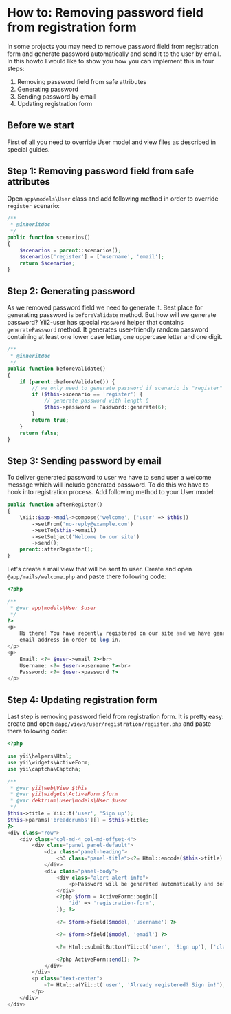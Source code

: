# How to: Removing password field from registration form

In some projects you may need to remove password field from registration form and generate password automatically and
send it to the user by email. In this howto I would like to show you how you can implement this in four steps:

1. Removing password field from safe attributes
2. Generating password
3. Sending password by email
4. Updating registration form

## Before we start

First of all you need to override User model and view files as described in special guides.

## Step 1: Removing password field from safe attributes

Open `app\models\User` class and add following method in order to override `register` scenario:

```php
/**
 * @inheritdoc
 */
public function scenarios()
{
    $scenarios = parent::scenarios();
    $scenarios['register'] = ['username', 'email'];
    return $scenarios;
}
```

## Step 2: Generating password

As we removed password field we need to generate it. Best place for generating password is `beforeValidate` method. But
how will we generate password? Yii2-user has special `Password` helper that contains `generatePassword` method. It
generates user-friendly random password containing at least one lower case letter, one uppercase letter and one digit.

```php
/**
 * @inheritdoc
 */
public function beforeValidate()
{
    if (parent::beforeValidate()) {
        // we only need to generate password if scenario is "register"
        if ($this->scenario == 'register') {
            // generate password with length 6
            $this->password = Password::generate(6);
        }
        return true;
    }
    return false;
}
```

## Step 3: Sending password by email

To deliver generated password to user we have to send user a welcome message which will include generated password. To
do this we have to hook into registration process. Add following method to your User model:

```php
public function afterRegister()
{
    \Yii::$app->mail->compose('welcome', ['user' => $this])
        ->setFrom('no-reply@example.com')
        ->setTo($this->email)
        ->setSubject('Welcome to our site')
        ->send();
    parent::afterRegister();
}
```

Let's create a mail view that will be sent to user. Create and open `@app/mails/welcome.php` and paste there following code:

```php
<?php

/**
 * @var app\models\User $user
 */
?>
<p>
    Hi there! You have recently registered on our site and we have generated password for you. You can use it with your
    email address in order to log in.
</p>
<p>
    Email: <?= $user->email ?><br>
    Username: <?= $user->username ?><br>
    Password: <?= $user->password ?>
</p>
```

## Step 4: Updating registration form

Last step is removing password field from registration form. It is pretty easy: create and open `@app/views/user/registration/register.php`
and paste there following code:

```php
<?php

use yii\helpers\Html;
use yii\widgets\ActiveForm;
use yii\captcha\Captcha;

/**
 * @var yii\web\View $this
 * @var yii\widgets\ActiveForm $form
 * @var dektrium\user\models\User $user
 */
$this->title = Yii::t('user', 'Sign up');
$this->params['breadcrumbs'][] = $this->title;
?>
<div class="row">
    <div class="col-md-4 col-md-offset-4">
        <div class="panel panel-default">
            <div class="panel-heading">
                <h3 class="panel-title"><?= Html::encode($this->title) ?></h3>
            </div>
            <div class="panel-body">
                <div class="alert alert-info">
                    <p>Password will be generated automatically and delivered you by email</p>
                </div>
                <?php $form = ActiveForm::begin([
                    'id' => 'registration-form',
                ]); ?>

                <?= $form->field($model, 'username') ?>

                <?= $form->field($model, 'email') ?>

                <?= Html::submitButton(Yii::t('user', 'Sign up'), ['class' => 'btn btn-success btn-block']) ?>

                <?php ActiveForm::end(); ?>
            </div>
        </div>
        <p class="text-center">
            <?= Html::a(Yii::t('user', 'Already registered? Sign in!'), ['/user/security/login']) ?>
        </p>
    </div>
</div>
```
